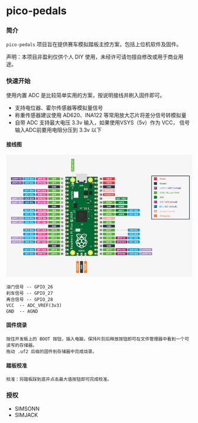 # pico-pedals

### 简介

`pico-pedals` 项目旨在提供赛车模拟踏板主控方案，包括上位机软件及固件。

声明：本项目非盈利仅供个人 DIY 使用，未经许可请勿擅自修改或用于商业用途。


### 快速开始

使用内置 ADC 是比较简单实用的方案，按说明接线并刷入固件即可。

- 支持电位器、霍尔传感器等模拟量信号
- 称重传感器建议使用 AD620、INA122 等常用放大芯片将差分信号转模拟量
- 自带 ADC 支持最大电压 3.3v 输入，如果使用VSYS（5v）作为 VCC， 信号输入ADC前要用电阻分压到 3.3v 以下

#### 接线图


<img src="https://github.com/dbbbit/pico-pedals/blob/master/Doc/pico-pin.png" />

```code
油门信号 -- GPIO_26
刹车信号 -- GPIO_27
离合信号 -- GPIO_28
VCC  -- ADC_VREF(3v3)
GND  -- AGND
```

#### 固件烧录

```code
按住开发板上的 BOOT 按钮，插入电脑，保持片刻后释放按钮即可在文件管理器中看到一个可读写的存储器。
拖动 .uf2 后缀的固件到存储器中完成烧录。
```

#### 踏板校准

```code
校准：将踏板踩到底并点击最大值按钮即可完成校准。
```

### 授权
- SIMSONN
- SIMJACK